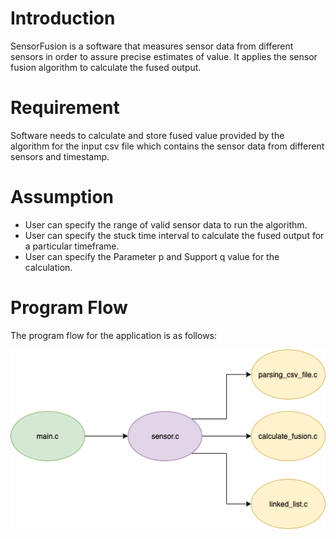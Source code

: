 # Introduction

SensorFusion is a software that measures sensor data from different sensors in order to assure precise estimates of value. It applies the sensor fusion algorithm to calculate the fused output.

# Requirement

Software needs to calculate and store fused value provided by the algorithm for the input csv file which contains the sensor data from different sensors and timestamp.

# Assumption

- User can specify the range of valid sensor data to run the algorithm.
- User can specify the stuck time interval to calculate the fused output for a particular timeframe.
- User can specify the Parameter p and Support q value for the calculation.

# Program Flow

The program flow for the application is as follows:

![Diagram](https://github.com/karthikdilliraj/sensorfusion/blob/dev/assets/c.png)
